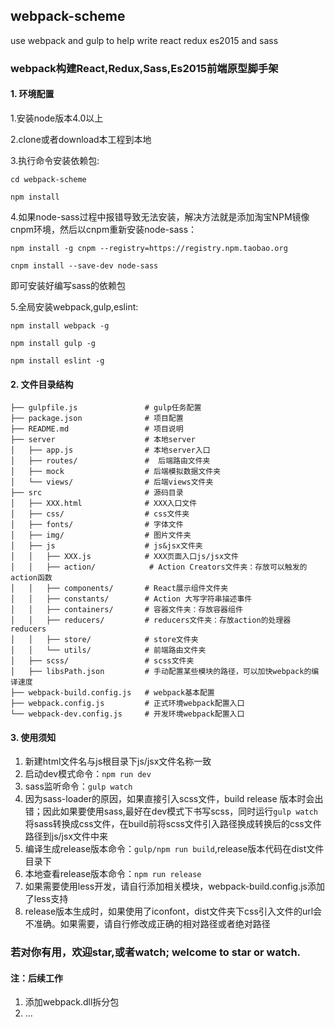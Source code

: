 ## webpack-scheme
use webpack and gulp to help write react redux es2015 and sass

### webpack构建React,Redux,Sass,Es2015前端原型脚手架

#### 1. 环境配置
1.安装node版本4.0以上

2.clone或者download本工程到本地

3.执行命令安装依赖包:

`cd webpack-scheme`

`npm install`

4.如果node-sass过程中报错导致无法安装，解决方法就是添加淘宝NPM镜像cnpm环境，然后以cnpm重新安装node-sass：

`npm install -g cnpm --registry=https://registry.npm.taobao.org`

`cnpm install --save-dev node-sass`

即可安装好编写sass的依赖包

5.全局安装webpack,gulp,eslint:

`npm install webpack -g`

`npm install gulp -g`

`npm install eslint -g`


#### 2. 文件目录结构

```
├── gulpfile.js               # gulp任务配置
├── package.json              # 项目配置
├── README.md                 # 项目说明
├── server                    # 本地server
│   ├── app.js                # 本地server入口
│   ├── routes/               #	 后端路由文件夹
│   ├── mock                  # 后端模拟数据文件夹
│   └── views/                # 后端views文件夹
├── src                       # 源码目录
│   ├── XXX.html              # XXX入口文件
│   ├── css/                  # css文件夹
│   ├── fonts/                # 字体文件
│   ├── img/                  # 图片文件夹
│   ├── js                    # js&jsx文件夹
│   │   ├── XXX.js            # XXX页面入口js/jsx文件
│   │   ├── action/			   # Action Creators文件夹：存放可以触发的action函数
│   │   ├── components/       # React展示组件文件夹
│   │   ├── constants/        # Action 大写字符串描述事件
│   │   ├── containers/       # 容器文件夹：存放容器组件
│   │   ├── reducers/         # reducers文件夹：存放action的处理器reducers
│   │   ├── store/            # store文件夹
│   │   └── utils/            # 前端路由文件夹
│   ├── scss/                 # scss文件夹
│   ├── libsPath.json         # 手动配置某些模块的路径，可以加快webpack的编译速度
├── webpack-build.config.js   # webpack基本配置
├── webpack.config.js         # 正式环境webpack配置入口
└── webpack-dev.config.js     # 开发环境webpack配置入口
```

#### 3. 使用须知
1. 新建html文件名与js根目录下js/jsx文件名称一致
2. 启动dev模式命令：`npm run dev`
3. sass监听命令：`gulp watch`
4. 因为sass-loader的原因，如果直接引入scss文件，build release 版本时会出错；因此如果要使用sass,最好在dev模式下书写scss，同时运行`gulp watch`将sass转换成css文件，在build前将scss文件引入路径换成转换后的css文件路径到js/jsx文件中来
5. 编译生成release版本命令：`gulp/npm run build`,release版本代码在dist文件目录下
6. 本地查看release版本命令：`npm run release`
7. 如果需要使用less开发，请自行添加相关模块，webpack-build.config.js添加了less支持
8. release版本生成时，如果使用了iconfont，dist文件夹下css引入文件的url会不准确。如果需要，请自行修改成正确的相对路径或者绝对路径


### 若对你有用，欢迎star,或者watch;  welcome to star or watch.



#### 注：后续工作
1. 添加webpack.dll拆分包
2. ...








































